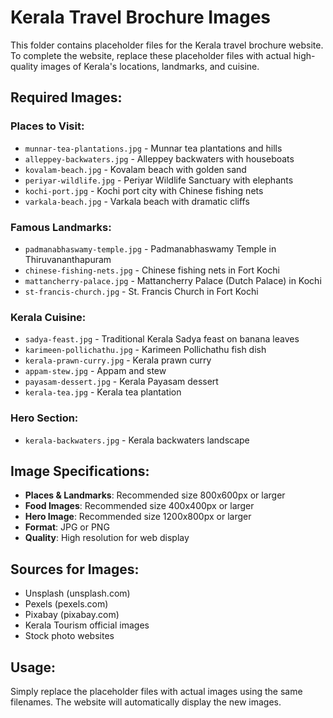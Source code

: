 # Kerala Travel Brochure Images

This folder contains placeholder files for the Kerala travel brochure website. To complete the website, replace these placeholder files with actual high-quality images of Kerala's locations, landmarks, and cuisine.

## Required Images:

### Places to Visit:
- `munnar-tea-plantations.jpg` - Munnar tea plantations and hills
- `alleppey-backwaters.jpg` - Alleppey backwaters with houseboats
- `kovalam-beach.jpg` - Kovalam beach with golden sand
- `periyar-wildlife.jpg` - Periyar Wildlife Sanctuary with elephants
- `kochi-port.jpg` - Kochi port city with Chinese fishing nets
- `varkala-beach.jpg` - Varkala beach with dramatic cliffs

### Famous Landmarks:
- `padmanabhaswamy-temple.jpg` - Padmanabhaswamy Temple in Thiruvananthapuram
- `chinese-fishing-nets.jpg` - Chinese fishing nets in Fort Kochi
- `mattancherry-palace.jpg` - Mattancherry Palace (Dutch Palace) in Kochi
- `st-francis-church.jpg` - St. Francis Church in Fort Kochi

### Kerala Cuisine:
- `sadya-feast.jpg` - Traditional Kerala Sadya feast on banana leaves
- `karimeen-pollichathu.jpg` - Karimeen Pollichathu fish dish
- `kerala-prawn-curry.jpg` - Kerala prawn curry
- `appam-stew.jpg` - Appam and stew
- `payasam-dessert.jpg` - Kerala Payasam dessert
- `kerala-tea.jpg` - Kerala tea plantation

### Hero Section:
- `kerala-backwaters.jpg` - Kerala backwaters landscape

## Image Specifications:
- **Places & Landmarks**: Recommended size 800x600px or larger
- **Food Images**: Recommended size 400x400px or larger
- **Hero Image**: Recommended size 1200x800px or larger
- **Format**: JPG or PNG
- **Quality**: High resolution for web display

## Sources for Images:
- Unsplash (unsplash.com)
- Pexels (pexels.com)
- Pixabay (pixabay.com)
- Kerala Tourism official images
- Stock photo websites

## Usage:
Simply replace the placeholder files with actual images using the same filenames. The website will automatically display the new images.